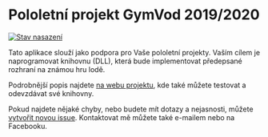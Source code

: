﻿# Pololetní projekt GymVod 2019/2020

 [![Stav nasazení](https://dev.azure.com/ondrejvaclavek/GymVod.Battleships/_apis/build/status/GymVod.Battleships?branchName=master)](https://dev.azure.com/ondrejvaclavek/GymVod.Battleships/_build/latest?definitionId=2&branchName=master)

Tato aplikace slouží jako podpora pro Vaše pololetní projekty.
Vaším cílem je naprogramovat knihovnu (DLL), která bude implementovat předepsané rozhraní na známou hru lodě.

Podrobnější popis najdete [na webu projektu](http://lode.ondrejvaclavek.cz), kde také můžete testovat a odevzdávat své knihovny.

Pokud najdete nějaké chyby, nebo budete mít dotazy a nejasnosti, můžete [vytvořit novou issue](https://github.com/vaclavek/GymVod.Battleships/issues). 
Kontaktovat mě můžete také e-mailem nebo na Facebooku.

